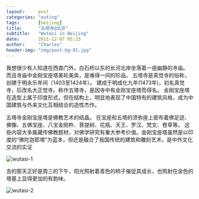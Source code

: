 ```yaml
---
layout:     post
categories: "outing"
tags:       [beijing]
title:      "五塔寺@北京"
subtitle:   "Wutasi in Beijing"
date:       2011-12-07 05:23
author:     "Charles"
header-img: "img/post-bg-01.jpg"
---
```


我想很少有人知道在西直门外，白石桥以东的长河北岸坐落着一座幽静的寺庙。
而且寺庙中金刚宝座塔美轮美奂，是难得一间的珍品。 五塔寺是真觉寺的俗称，创建于明永乐年间（1403至1424年）。
建成于明成化九年(1473年)，初名真觉寺，后改名大正觉寺。称作五塔寺，是因寺中有金刚宝座塔而得名。
金刚宝座塔在造型上属于印度形式，但在结构上，明显地表现了中国特有的建筑风格，成为中国建筑与外来文化互相结合的造性杰作。

五塔寺金刚宝座塔是佛教艺术的结晶。
在宝座和五塔的须弥座上密布着佛足迹、佛像、五佛宝座、八宝金刚杵、菩提树、花瓶、天王、罗汉、梵文、卷草等。
这些内容大多属藏传佛教题材，对佛学研究有重大参考价值。金刚宝座塔虽然是以印度的“佛陀迦耶塔”为蓝本，但还是融合了我国传统的建筑和雕刻艺术，是中外文化交流的实证

![wutasi-1]({{site.imageurl}}/wutasi-1.jpg)

去的那天正好是周三的下午，阳光照射着青色的柿子催促其成长，也照射在金色的塔基上显得更加的有韵味。

![wutasi-2]({{site.imageurl}}/wutasi-2.jpg)